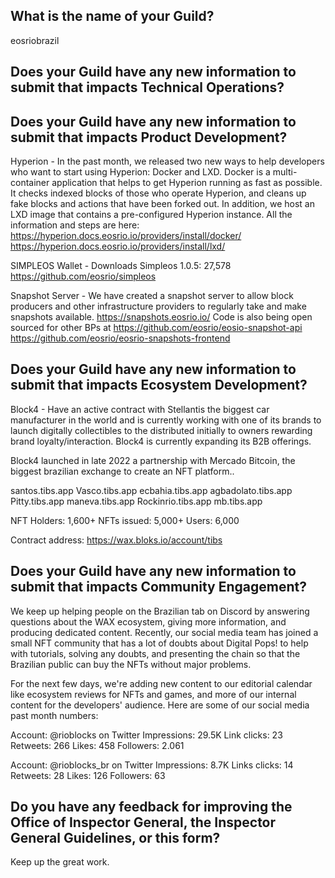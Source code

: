 ## What is the name of your Guild?

eosriobrazil

## Does your Guild have any new information to submit that impacts Technical Operations?


## Does your Guild have any new information to submit that impacts Product Development?

Hyperion - In the past month, we released two new ways to help developers who want to start using Hyperion: Docker and LXD. 
Docker is a multi-container application that helps to get Hyperion running as fast as possible. It checks indexed blocks of those who operate Hyperion, and cleans up fake blocks and actions that have been forked out. 
In addition, we host an LXD image that contains a pre-configured Hyperion instance. 
All the information and steps are here: https://hyperion.docs.eosrio.io/providers/install/docker/ https://hyperion.docs.eosrio.io/providers/install/lxd/

SIMPLEOS Wallet - Downloads Simpleos 1.0.5: 27,578
 https://github.com/eosrio/simpleos

Snapshot Server - We have created a snapshot server to allow block producers and other infrastructure providers to regularly take and make snapshots available. https://snapshots.eosrio.io/
Code is also being open sourced for other BPs at 
https://github.com/eosrio/eosio-snapshot-api
https://github.com/eosrio/eosrio-snapshots-frontend


## Does your Guild have any new information to submit that impacts Ecosystem Development?

Block4 - Have an active contract with Stellantis the biggest car manufacturer in the world and is currently working with one of its brands to launch digitally collectibles to the distributed initially to owners rewarding brand loyalty/interaction. Block4 is currently expanding its B2B offerings.

Block4 launched in late 2022 a partnership with Mercado Bitcoin, the biggest brazilian exchange to create an NFT platform.. 

santos.tibs.app
Vasco.tibs.app
ecbahia.tibs.app
agbadolato.tibs.app
Pitty.tibs.app
maneva.tibs.app
Rockinrio.tibs.app
mb.tibs.app

NFT Holders: 1,600+
NFTs issued: 5,000+
Users: 6,000

Contract address: https://wax.bloks.io/account/tibs


## Does your Guild have any new information to submit that impacts Community Engagement?

We keep up helping people on the Brazilian tab on Discord by answering questions about the WAX ecosystem, giving more information, and producing dedicated content. Recently, our social media team has joined a small NFT community that has a lot of doubts about Digital Pops! to help with tutorials, solving any doubts, and presenting the chain so that the Brazilian public can buy the NFTs without major problems. 

For the next few days, we're adding new content to our editorial calendar like ecosystem reviews for NFTs and games, and more of our internal content for the developers' audience.
Here are some of our social media past month numbers:

Account: @rioblocks on Twitter
Impressions: 29.5K
Link clicks: 23
Retweets: 266
Likes: 458
Followers: 2.061

Account: @rioblocks_br on Twitter
Impressions: 8.7K
Links clicks: 14
Retweets: 28
Likes: 126
Followers: 63


## Do you have any feedback for improving the Office of Inspector General, the Inspector General Guidelines, or this form?

Keep up the great work.
